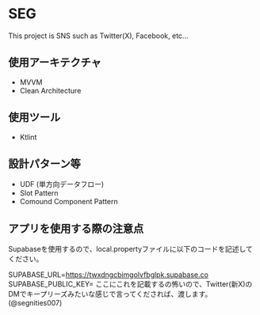 # SEG

This project is SNS such as Twitter(X), Facebook, etc...

## 使用アーキテクチャ

- MVVM
- Clean Architecture

## 使用ツール

- Ktlint

## 設計パターン等
- UDF (単方向データフロー)
- Slot Pattern
- Comound Component Pattern

## アプリを使用する際の注意点

Supabaseを使用するので、local.propertyファイルに以下のコードを記述してください。

SUPABASE_URL=https://twxdngcbimgolvfbglpk.supabase.co
SUPABASE_PUBLIC_KEY= ここにこれを記載するの怖いので、Twitter(新X)のDMでキープリーズみたいな感じで言ってくだされば、渡します。(@segnities007)

